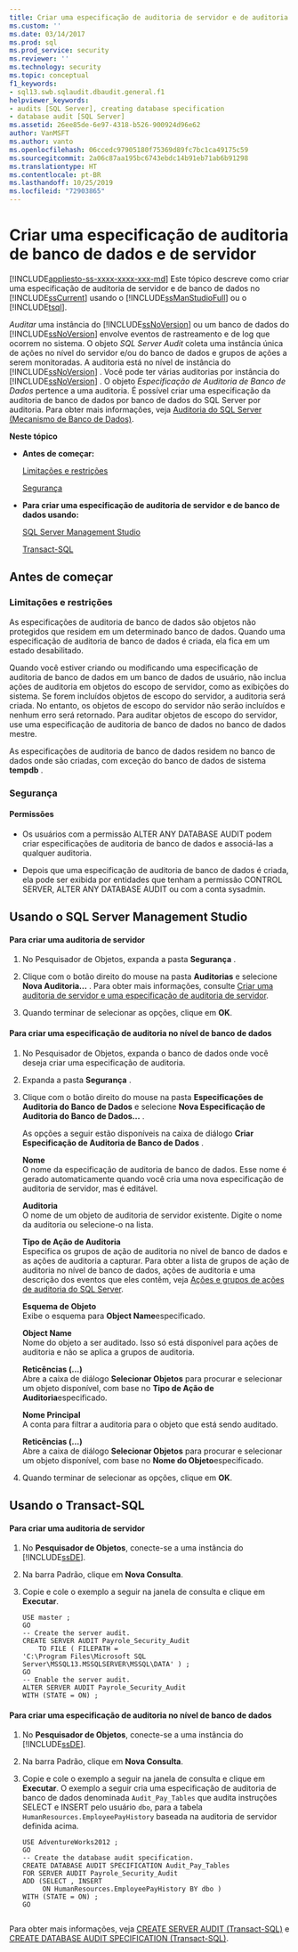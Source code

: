 ```yaml
---
title: Criar uma especificação de auditoria de servidor e de auditoria de banco de dados | Microsoft Docs
ms.custom: ''
ms.date: 03/14/2017
ms.prod: sql
ms.prod_service: security
ms.reviewer: ''
ms.technology: security
ms.topic: conceptual
f1_keywords:
- sql13.swb.sqlaudit.dbaudit.general.f1
helpviewer_keywords:
- audits [SQL Server], creating database specification
- database audit [SQL Server]
ms.assetid: 26ee85de-6e97-4318-b526-900924d96e62
author: VanMSFT
ms.author: vanto
ms.openlocfilehash: 06ccedc97905180f75369d89fc7bc1ca49175c59
ms.sourcegitcommit: 2a06c87aa195bc6743ebdc14b91eb71ab6b91298
ms.translationtype: HT
ms.contentlocale: pt-BR
ms.lasthandoff: 10/25/2019
ms.locfileid: "72903865"
---
```

# <a name="create-a-server-audit-and-database-audit-specification"></a>Criar uma especificação de auditoria de banco de dados e de servidor
[!INCLUDE[appliesto-ss-xxxx-xxxx-xxx-md](../../../includes/appliesto-ss-xxxx-xxxx-xxx-md.md)]
  Este tópico descreve como criar uma especificação de auditoria de servidor e de banco de dados no [!INCLUDE[ssCurrent](../../../includes/sscurrent-md.md)] usando o [!INCLUDE[ssManStudioFull](../../../includes/ssmanstudiofull-md.md)] ou o [!INCLUDE[tsql](../../../includes/tsql-md.md)].  
  
 *Auditar* uma instância do [!INCLUDE[ssNoVersion](../../../includes/ssnoversion-md.md)] ou um banco de dados do [!INCLUDE[ssNoVersion](../../../includes/ssnoversion-md.md)] envolve eventos de rastreamento e de log que ocorrem no sistema. O objeto *SQL Server Audit* coleta uma instância única de ações no nível do servidor e/ou do banco de dados e grupos de ações a serem monitoradas. A auditoria está no nível de instância do [!INCLUDE[ssNoVersion](../../../includes/ssnoversion-md.md)] . Você pode ter várias auditorias por instância do [!INCLUDE[ssNoVersion](../../../includes/ssnoversion-md.md)] . O objeto *Especificação de Auditoria de Banco de Dados* pertence a uma auditoria. É possível criar uma especificação da auditoria de banco de dados por banco de dados do SQL Server por auditoria. Para obter mais informações, veja [Auditoria do SQL Server &#40;Mecanismo de Banco de Dados&#41;](../../../relational-databases/security/auditing/sql-server-audit-database-engine.md).  
  
 **Neste tópico**  
  
-   **Antes de começar:**  
  
     [Limitações e restrições](#Restrictions)  
  
     [Segurança](#Security)  
  
-   **Para criar uma especificação de auditoria de servidor e de banco de dados usando:**  
  
     [SQL Server Management Studio](#SSMSProcedure)  
  
     [Transact-SQL](#TsqlProcedure)  
  
##  <a name="BeforeYouBegin"></a> Antes de começar  
  
###  <a name="Restrictions"></a> Limitações e restrições  
 As especificações de auditoria de banco de dados são objetos não protegidos que residem em um determinado banco de dados. Quando uma especificação de auditoria de banco de dados é criada, ela fica em um estado desabilitado.  
  
 Quando você estiver criando ou modificando uma especificação de auditoria de banco de dados em um banco de dados de usuário, não inclua ações de auditoria em objetos do escopo de servidor, como as exibições do sistema. Se forem incluídos objetos de escopo do servidor, a auditoria será criada. No entanto, os objetos de escopo do servidor não serão incluídos e nenhum erro será retornado. Para auditar objetos de escopo do servidor, use uma especificação de auditoria de banco de dados no banco de dados mestre.  
  
 As especificações de auditoria de banco de dados residem no banco de dados onde são criadas, com exceção do banco de dados de sistema **tempdb** .  
  
###  <a name="Security"></a> Segurança  
  
####  <a name="Permissions"></a> Permissões  
  
-   Os usuários com a permissão ALTER ANY DATABASE AUDIT podem criar especificações de auditoria de banco de dados e associá-las a qualquer auditoria.  
  
-   Depois que uma especificação de auditoria de banco de dados é criada, ela pode ser exibida por entidades que tenham a permissão CONTROL SERVER, ALTER ANY DATABASE AUDIT ou com a conta sysadmin.  
  
##  <a name="SSMSProcedure"></a> Usando o SQL Server Management Studio  
  
#### <a name="to-create-a-server-audit"></a>Para criar uma auditoria de servidor  
  
1.  No Pesquisador de Objetos, expanda a pasta **Segurança** .  
  
2.  Clique com o botão direito do mouse na pasta **Auditorias** e selecione **Nova Auditoria...** . Para obter mais informações, consulte [Criar uma auditoria de servidor e uma especificação de auditoria de servidor](../../../relational-databases/security/auditing/create-a-server-audit-and-server-audit-specification.md).  
  
3.  Quando terminar de selecionar as opções, clique em **OK**.  

#### <a name="to-create-a-database-level-audit-specification"></a>Para criar uma especificação de auditoria no nível de banco de dados  
  
1.  No Pesquisador de Objetos, expanda o banco de dados onde você deseja criar uma especificação de auditoria.  
  
2.  Expanda a pasta **Segurança** .  
  
3.  Clique com o botão direito do mouse na pasta **Especificações de Auditoria do Banco de Dados** e selecione **Nova Especificação de Auditoria do Banco de Dados...** .  
  
     As opções a seguir estão disponíveis na caixa de diálogo **Criar Especificação de Auditoria de Banco de Dados** .  
  
     **Nome**  
     O nome da especificação de auditoria de banco de dados. Esse nome é gerado automaticamente quando você cria uma nova especificação de auditoria de servidor, mas é editável.  
  
     **Auditoria**  
     O nome de um objeto de auditoria de servidor existente. Digite o nome da auditoria ou selecione-o na lista.  
  
     **Tipo de Ação de Auditoria**  
     Especifica os grupos de ação de auditoria no nível de banco de dados e as ações de auditoria a capturar. Para obter a lista de grupos de ação de auditoria no nível de banco de dados, ações de auditoria e uma descrição dos eventos que eles contêm, veja [Ações e grupos de ações de auditoria do SQL Server](../../../relational-databases/security/auditing/sql-server-audit-action-groups-and-actions.md).  
  
     **Esquema de Objeto**  
     Exibe o esquema para **Object Name**especificado.  
  
     **Object Name**  
     Nome do objeto a ser auditado. Isso só está disponível para ações de auditoria e não se aplica a grupos de auditoria.  
  
     **Reticências (...)**  
     Abre a caixa de diálogo **Selecionar Objetos** para procurar e selecionar um objeto disponível, com base no **Tipo de Ação de Auditoria**especificado.  
  
     **Nome Principal**  
     A conta para filtrar a auditoria para o objeto que está sendo auditado.  
  
     **Reticências (...)**  
     Abre a caixa de diálogo **Selecionar Objetos** para procurar e selecionar um objeto disponível, com base no **Nome do Objeto**especificado.  
  
4.  Quando terminar de selecionar as opções, clique em **OK**.  
  
##  <a name="TsqlProcedure"></a> Usando o Transact-SQL  
  
#### <a name="to-create-a-server-audit"></a>Para criar uma auditoria de servidor  
  
1.  No **Pesquisador de Objetos**, conecte-se a uma instância do [!INCLUDE[ssDE](../../../includes/ssde-md.md)].  
  
2.  Na barra Padrão, clique em **Nova Consulta**.  
  
3.  Copie e cole o exemplo a seguir na janela de consulta e clique em **Executar**.  
  
    ```  
    USE master ;  
    GO  
    -- Create the server audit.   
    CREATE SERVER AUDIT Payrole_Security_Audit  
        TO FILE ( FILEPATH =   
    'C:\Program Files\Microsoft SQL Server\MSSQL13.MSSQLSERVER\MSSQL\DATA' ) ;   
    GO  
    -- Enable the server audit.   
    ALTER SERVER AUDIT Payrole_Security_Audit   
    WITH (STATE = ON) ;  
    ```  
  
#### <a name="to-create-a-database-level-audit-specification"></a>Para criar uma especificação de auditoria no nível de banco de dados  
  
1.  No **Pesquisador de Objetos**, conecte-se a uma instância do [!INCLUDE[ssDE](../../../includes/ssde-md.md)].  
  
2.  Na barra Padrão, clique em **Nova Consulta**.  
  
3.  Copie e cole o exemplo a seguir na janela de consulta e clique em **Executar**. O exemplo a seguir cria uma especificação de auditoria de banco de dados denominada `Audit_Pay_Tables` que audita instruções SELECT e INSERT pelo usuário `dbo`, para a tabela `HumanResources.EmployeePayHistory` baseada na auditoria de servidor definida acima.  
  
    ```  
    USE AdventureWorks2012 ;   
    GO  
    -- Create the database audit specification.   
    CREATE DATABASE AUDIT SPECIFICATION Audit_Pay_Tables  
    FOR SERVER AUDIT Payrole_Security_Audit  
    ADD (SELECT , INSERT  
         ON HumanResources.EmployeePayHistory BY dbo )   
    WITH (STATE = ON) ;   
    GO  
  
    ```  
  
 Para obter mais informações, veja [CREATE SERVER AUDIT &#40;Transact-SQL&#41;](../../../t-sql/statements/create-server-audit-transact-sql.md) e [CREATE DATABASE AUDIT SPECIFICATION &#40;Transact-SQL&#41;](../../../t-sql/statements/create-database-audit-specification-transact-sql.md).  
  
  
